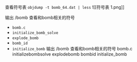 查看符号表 `objdump -t bomb_64.dat | less`
![[符号表 1.png]]

输出 /bomb 查看和bomb相关的符号

- `bomb.c`
- `initialize_bomb_solve`
- `explode_bomb`
- `bomb_id`
- `initialize_bomb`
输出 /bomb 查看和bomb相关的符号
bomb.c
initializebombsolve
explodebomb
bombid
initialize_bomb